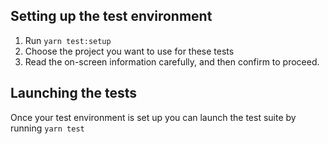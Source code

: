 ## Setting up the test environment

1. Run `yarn test:setup`
2. Choose the project you want to use for these tests
3. Read the on-screen information carefully, and then confirm to proceed.

## Launching the tests

Once your test environment is set up you can launch the test suite by running `yarn test`